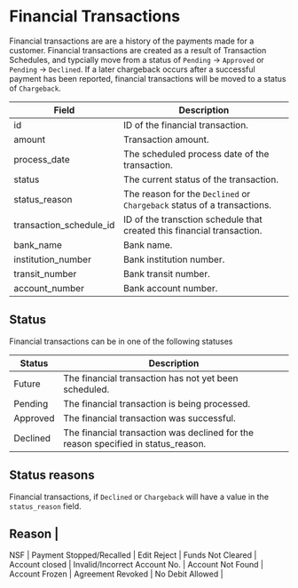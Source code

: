 # Financial Transactions

Financial transactions are are a history of the payments made for a customer. Financial transactions are created as a result of Transaction Schedules, and typcially move from a status of `Pending` -> `Approved` or `Pending` -> `Declined`. If a later chargeback occurs after a successful payment has been reported, financial transactions will be moved to a status of `Chargeback`.

Field | Description
--------- | -----------
id | ID of the financial transaction.
amount | Transaction amount.
process_date | The scheduled process date of the transaction.
status | The current status of the transaction.
status_reason | The reason for the `Declined` or `Chargeback` status of a transactions.
transaction_schedule_id |  ID of the transction schedule that created this financial transaction.
bank_name | Bank name.
institution_number | Bank institution number.
transit_number | Bank transit number.
account_number | Bank account number.

## Status
Financial transactions can be in one of the following statuses

Status | Description
--------- | -----------
Future | The financial transaction has not yet been scheduled.
Pending | The financial transaction is being processed.
Approved | The financial transaction was successful.
Declined | The financial transaction was declined for the reason specified in status_reason.

## Status reasons
Financial transactions, if `Declined` or `Chargeback` will have a value in the `status_reason` field.

Reason |
---------
NSF |
Payment Stopped/Recalled |
Edit Reject |
Funds Not Cleared |
Account closed |
Invalid/Incorrect Account No. |
Account Not Found |
Account Frozen |
Agreement Revoked |
No Debit Allowed |